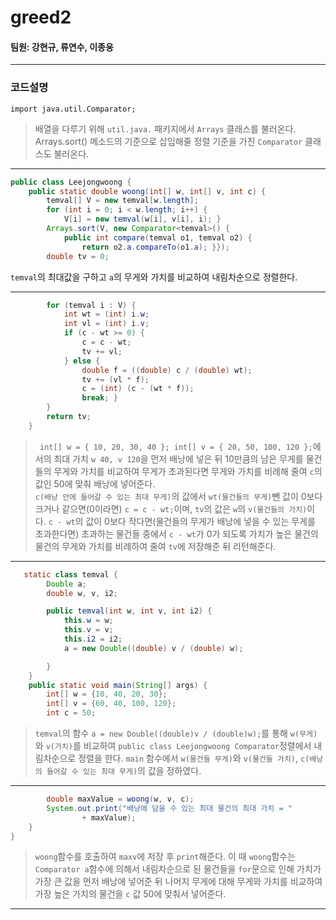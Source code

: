 # greed2
  
  
#### 팀원: 강현규, 류연수, 이종웅
---
  
  
### 코드설명  

```import java.util.Arrays;
import java.util.Comparator;
```
> 배열을 다루기 위해 `util.java.` 패키지에서 `Arrays` 클래스를 불러온다.  
> Arrays.sort() 메소드의 기준으로 삽입해줄 정렬 기준을 가진 `Comparator` 클래스도 불러온다.
---

```Java
public class Leejongwoong {
    public static double woong(int[] w, int[] v, int c) {
        temval[] V = new temval[w.length];
        for (int i = 0; i < w.length; i++) {
            V[i] = new temval(w[i], v[i], i); }
        Arrays.sort(V, new Comparator<temval>() {
            public int compare(temval o1, temval o2) {
                return o2.a.compareTo(o1.a); }});
        double tv = 0;
```
`temval`의 최대값을 구하고 `a`의 무게와 가치를 비교하여 내림차순으로 정렬한다.

---

```Java
        for (temval i : V) {
            int wt = (int) i.w;
            int vl = (int) i.v;
            if (c - wt >= 0) {
                c = c - wt;
                tv += vl;
            } else {
                double f = ((double) c / (double) wt);
                tv += (vl * f);
                c = (int) (c - (wt * f));
                break; }
        }
        return tv;
    }
```
>` int[] w = { 10, 20, 30, 40 }; int[] v = { 20, 50, 100, 120 };`에서의 최대 가치 `w 40, v 120`을 먼저 배낭에 넣은 뒤 10만큼의 남은 무게를 물건들의 무게와 가치를 비교하여 무게가 초과된다면 무게와 가치를 비례해 줄여 `c`의 값인 50에 맞춰 배낭에 넣어준다.  
>`c(배낭 안에 들어갈 수 있는 최대 무게)`의 값에서 `wt(물건들의 무게)`뺀 값이 0보다 크거나 같으면(0이라면) `c = c - wt;`이며,
`tv`의 값은 `w`의 `v(물건들의 가치)`이다.
> `c - wt`의 값이 0보다 작다면(물건들의 무게가 배낭에 넣을 수 있는 무게를 초과한다면) 초과하는 물건들 중에서
> `c - wt`가 0가 되도록 가치가 높은 물건의 물건의 무게와 가치를 비례하여 줄여 `tv`에 저장해준 뒤 리턴해준다.

---

```Java
   static class temval {
        Double a;
        double w, v, i2;

        public temval(int w, int v, int i2) {
            this.w = w;
            this.v = v;
            this.i2 = i2;
            a = new Double((double) v / (double) w);

        }
    }
    public static void main(String[] args) {
        int[] w = {10, 40, 20, 30};
        int[] v = {60, 40, 100, 120};
        int c = 50;
```
>`temval`의 함수 `a = new Double((double)v / (double)w);`를 통해 `w(무게)`와 `v(가치)`를 비교하여  `public class Leejongwoong Comparator`정렬에서 내림차순으로 정렬을 한다.
> `main` 함수에서 `w(물건들 무게)`와 `v(물건들 가치)`, `c(배낭의 들어갈 수 있는 최대 무게)`의 값을 정하였다.

---

```Java
        double maxValue = woong(w, v, c);
        System.out.print("배낭에 담을 수 있는 최대 물건의 최대 가치 = "
                + maxValue);
    }
}

```
>`woong`함수를 호출하여 `maxv`에 저장 후 `print`해준다.
>이 때 `woong`함수는 `Comparator a`함수에 의해서 내림차순으로 된 물건들을 `for`문으로 인해 가치가 가장 큰 값을 먼저 배낭에 넣어준 뒤 나머지 무게에 대해 무게와 가치를 비교하여 가장 높은 가치의 물건을 `c` 값 50에 맞춰서 넣어준다.

---
